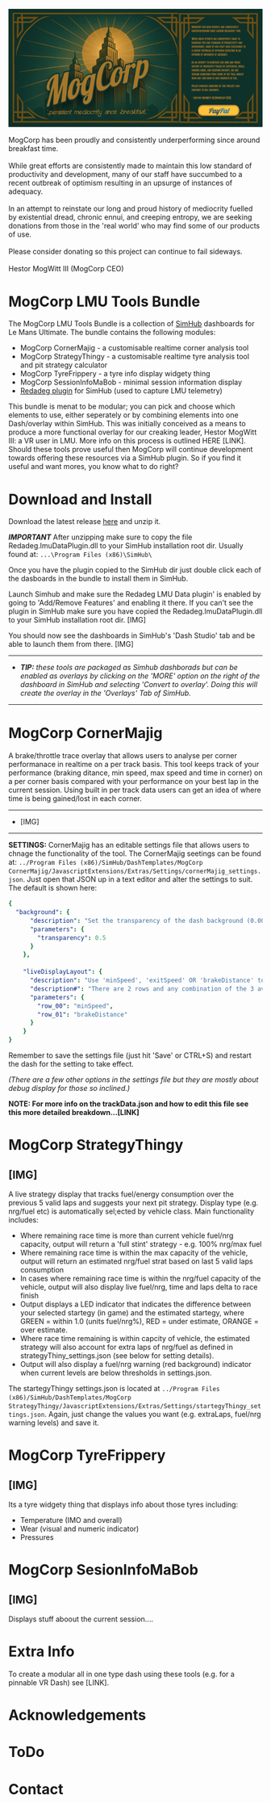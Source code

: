 [![](https://github.com/mog456/MogCorp-LMU-Tools-Bundle/blob/main/img/mogCorpLogo_300.png?raw=true)](https://www.paypal.com/donate/?business=V4AQ5FUGX8PUW&no_recurring=1&item_name=%27Persistent+Mediocrity+Since+Breakfast%27&currency_code=GBP)


MogCorp has been proudly and consistently underperforming since around breakfast time.\
\
While great efforts are consistently made to maintain this low standard of productivity and development, 
many of our staff have succumbed to a recent outbreak of optimism resulting in an upsurge of instances of adequacy.\
\
In an attempt to reinstate our long and proud history of mediocrity fuelled by existential dread, chronic ennui, and creeping entropy, we are seeking donations from those in the 'real world'
who may find some of our products of use.\
\
Please consider donating so this project can continue to fail sideways.\
\
Hestor MogWitt III (MogCorp CEO)


# MogCorp LMU Tools Bundle
The MogCorp LMU Tools Bundle is a collection of [SimHub](https://www.simhubdash.com/) dashboards for Le Mans Ultimate. The bundle contains the following modules:
- MogCorp CornerMajig - a customisable realtime corner analysis tool
- MogCorp StrategyThingy - a customisable realtime tyre analysis tool and pit strategy calculator
- MogCorp TyreFrippery - a tyre info display widgety thing
- MogCorp SessionInfoMaBob - minimal session information display
- [Redadeg plugin](https://github.com/tembob64/Redadeg.lmuDataPlugin) for SimHub (used to capture LMU telemetry)

This bundle is menat to be modular; you can pick and choose which elements to use, either seperately or by combining elements into one Dash/overlay within SimHub. This was initially conceived as a means to produce a more functional overlay for our creaking leader, Hestor MogWitt III: a VR user in LMU. More info on this process is outlined HERE [LINK]. Should these tools prove useful then MogCorp will continue development towards offering these resources via a SimHub plugin. So if you find it useful and want mores, you know what to do right?

# Download and Install
Download the latest release [here](https://github.com/mog456/MogCorp-LMU-Tools-Bundle/releases/latest) and unzip it.

***IMPORTANT*** After unzipping make sure to copy the file Redadeg.lmuDataPlugin.dll to your SimHub installation root dir.
Usually found at: ```...\Program Files (x86)\SimHub\```

Once you have the plugin copied to the SimHub dir just double click each of the dasboards in the bundle to install them in SimHub.

Launch Simhub and make sure the Redadeg LMU Data plugin' is enabled by going to 'Add/Remove Features' and enabling it there. If you can't see the plugin in SimHub make sure you have copied the Redadeg.lmuDataPlugin.dll to your SimHub installation root dir. [IMG]

You should now see the dashboards in SimHub's 'Dash Studio' tab and be able to launch them from there. [IMG]

----
- ***TIP:*** *these tools are packaged as Simhub dashborads but can be enabled as overlays by clicking on the 'MORE' option on the right of the dashboard in SimHub and selecting 'Convert to overlay'. Doing this will create the overlay in the 'Overlays' Tab of SimHub.*
----

# MogCorp CornerMajig
A brake/throttle trace overlay that allows users to analyse per corner performanace in realtime on a per track basis. This tool keeps track of your performance (braking ditance, min speed, max speed and time in corner) on a per corner basis compared with your performance on your best lap in the current session. Using built in per track data users can get an idea of where time is being gained/lost in each corner.

----
- [IMG]
----

**SETTINGS:** CornerMajig has an editable settings file that allows users to chnage the functionality of the tool. The CornerMajig seetings can be found at: ```../Program Files (x86)/SimHub/DashTemplates/MogCorp CornerMajig/JavascriptExtensions/Extras/Settings/cornerMajig_settings.json```. Just open that JSON up in a text editor and alter the settings to suit. The default is shown here:
```yaml {
{
  "background": {
      "description": "Set the transparency of the dash background (0.00 - 1.00), where 1.00 is fully opaque",
      "parameters": {
        "transparency": 0.5
      }
    },

    "liveDisplayLayout": {
      "description": "Use 'minSpeed', 'exitSpeed' OR 'brakeDistance' to outline how the live data display objects",
      "description#": "There are 2 rows and any combination of the 3 available properties can be used.",
      "parameters": {
        "row_00": "minSpeed",
        "row_01": "brakeDistance"
      }
    }
}
```

Remember to save the settings file (just hit 'Save' or CTRL+S) and restart the dash for the setting to take effect.

*(There are a few other options in the settings file but they are mostly about debug display for those so inclined.)*

**NOTE: For more info on the trackData.json and how to edit this file see this more detailed breakdown...[LINK]**

# MogCorp StrategyThingy

[IMG]
----

A live strategy display that tracks fuel/energy consumption over the previous 5 valid laps and suggests your next pit strategy. Display type (e.g. nrg/fuel etc) is automatically sel;ected by vehicle class. Main functionality includes:

- Where remaining race time is more than current vehicle fuel/nrg capacity, output will return a 'full stint' strategy - e.g. 100% nrg/max fuel
- Where remaining race time is within the max capacity of the vehicle, output will return an estimated nrg/fuel strat based on last 5 valid laps consumption
- In cases where remaining race time is within the nrg/fuel capacity of the vehicle, output will also display live fuel/nrg, time and laps delta to race finish
- Output displays a LED indicator that indicates the difference between your selected startegy (in game) and the estimated startegy, where GREEN = within 1.0 (units fuel/nrg%), RED = under estimate, ORANGE = over estimate.
- Where race time remaining is within capcity of vehicle, the estimated strategy will also account for extra laps of nrg/fuel as defined in strategyThiny_settings.json (see below for setting details).
- Output will also display a fuel/nrg warning (red background) indicator when current levels are below thresholds in settings.json.

 The startegyThingy settings.json is located at ```../Program Files (x86)/SimHub/DashTemplates/MogCorp StrategyThingy/JavascriptExtensions/Extras/Settings/startegyThingy_settings.json```. Again, just change the values you want (e.g. extraLaps, fuel/nrg warning levels) and save it.

# MogCorp TyreFrippery

[IMG]
----

Its a tyre widgety thing that displays info about those tyres including:
- Temperature (IMO and overall)
- Wear (visual and numeric indicator)
- Pressures

# MogCorp SesionInfoMaBob

[IMG]
----

Displays stuff aboout the current session....

# Extra Info

To create a modular all in one type dash using these tools (e.g. for a pinnable VR Dash) see [LINK].

# Acknowledgements

# ToDo

# Contact






